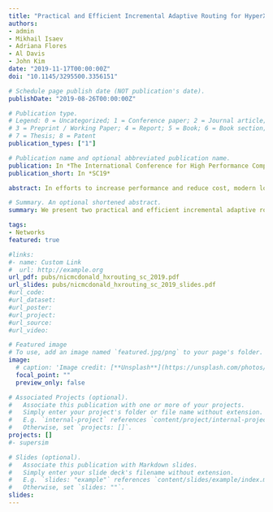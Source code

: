 ```yaml
---
title: "Practical and Efficient Incremental Adaptive Routing for HyperX Networks"
authors:
- admin
- Mikhail Isaev
- Adriana Flores
- Al Davis
- John Kim
date: "2019-11-17T00:00:00Z"
doi: "10.1145/3295500.3356151"

# Schedule page publish date (NOT publication's date).
publishDate: "2019-08-26T00:00:00Z"

# Publication type.
# Legend: 0 = Uncategorized; 1 = Conference paper; 2 = Journal article;
# 3 = Preprint / Working Paper; 4 = Report; 5 = Book; 6 = Book section;
# 7 = Thesis; 8 = Patent
publication_types: ["1"]

# Publication name and optional abbreviated publication name.
publication: In *The International Conference for High Performance Computing, Networking, Storage, and Analysis 2019*
publication_short: In *SC19*

abstract: In efforts to increase performance and reduce cost, modern lowdiameter networks are designed for average case traffic and rely on non-minimal adaptive routing for network load-balancing when adversarial traffic patterns are encountered. Source adaptive routing is the predominant method for adaptive routing even though it presents many deficiencies related to making global decisions based solely on local information. In contrast, incremental adaptive routing, which performs an adaptive decision at every hop, is able to increase throughput and reduce latency by overcoming the deficiencies of source adaptive routing. We present two incremental adaptive routing algorithms for HyperX which are the first to be fully implementable in modern high-radix router architectures and interconnection network protocols. Using cycle accurate simulations of a 4,096 node network, our evaluation shows these algorithms are able to exceed the performance of prior work by as much as 4x with synthetic traffic and 25% with 27-point stencil traffic.

# Summary. An optional shortened abstract.
summary: We present two practical and efficient incremental adaptive routing algorithms for HyperX.

tags:
- Networks
featured: true

#links:
#- name: Custom Link
#  url: http://example.org
url_pdf: pubs/nicmcdonald_hxrouting_sc_2019.pdf
url_slides: pubs/nicmcdonald_hxrouting_sc_2019_slides.pdf
#url_code:
#url_dataset:
#url_poster:
#url_project:
#url_source:
#url_video:

# Featured image
# To use, add an image named `featured.jpg/png` to your page's folder.
image:
  # caption: 'Image credit: [**Unsplash**](https://unsplash.com/photos/pLCdAaMFLTE)'
  focal_point: ""
  preview_only: false

# Associated Projects (optional).
#   Associate this publication with one or more of your projects.
#   Simply enter your project's folder or file name without extension.
#   E.g. `internal-project` references `content/project/internal-project/index.md`.
#   Otherwise, set `projects: []`.
projects: []
#- supersim

# Slides (optional).
#   Associate this publication with Markdown slides.
#   Simply enter your slide deck's filename without extension.
#   E.g. `slides: "example"` references `content/slides/example/index.md`.
#   Otherwise, set `slides: ""`.
slides:
---
```


<!--
{{% alert note %}}
Click the *Cite* button above to demo the feature to enable visitors to import publication metadata into their reference management software.
{{% /alert %}}

{{% alert note %}}
Click the *Slides* button above to demo Academic's Markdown slides feature.
{{% /alert %}}

Supplementary notes can be added here, including [code and math](https://sourcethemes.com/academic/docs/writing-markdown-latex/).
-->
